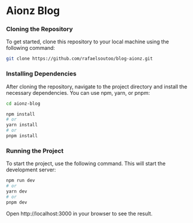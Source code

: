 # Aionz Blog

### Cloning the Repository

To get started, clone this repository to your local machine using the following command:

```bash
git clone https://github.com/rafaelsoutoo/blog-aionz.git
```
### Installing Dependencies
After cloning the repository, navigate to the project directory and install the necessary dependencies. You can use npm, yarn, or pnpm:

```bash
cd aionz-blog
```

```bash
npm install
# or
yarn install
# or
pnpm install
````

### Running the Project
To start the project, use the following command. This will start the development server:
```bash
npm run dev
# or
yarn dev
# or
pnpm dev
```
Open http://localhost:3000 in your browser to see the result.
